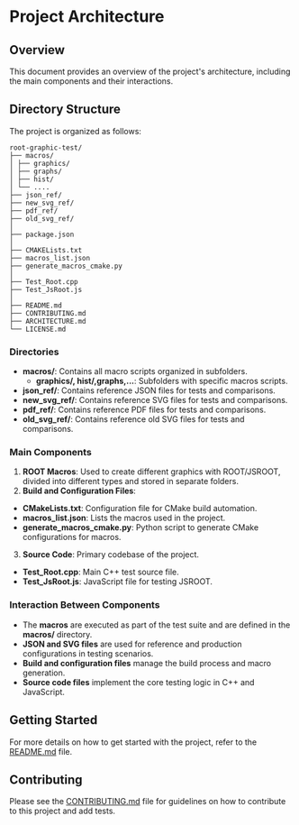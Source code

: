 # Project Architecture

## Overview

This document provides an overview of the project's architecture, including the main components and their interactions.

## Directory Structure

The project is organized as follows:

```plaintext
root-graphic-test/
├── macros/
│ ├── graphics/
│ ├── graphs/
│ ├── hist/
│ └── ....
├── json_ref/
├── new_svg_ref/
├── pdf_ref/
├── old_svg_ref/
│
├── package.json
│
├── CMAKELists.txt
├── macros_list.json
├── generate_macros_cmake.py
│
├── Test_Root.cpp
├── Test_JsRoot.js
│
├── README.md
├── CONTRIBUTING.md
├── ARCHITECTURE.md
└── LICENSE.md
```
### Directories

- **macros/**: Contains all macro scripts organized in subfolders.
  - **graphics/, hist/,graphs,...**: Subfolders with specific macros scripts.
- **json_ref/**: Contains reference JSON files for tests and comparisons.
- **new_svg_ref/**: Contains reference SVG files for tests and comparisons.
- **pdf_ref/**: Contains reference PDF files for tests and comparisons.
- **old_svg_ref/**: Contains reference old SVG files for tests and comparisons.

### Main Components

1. **ROOT Macros**: Used to create different graphics with ROOT/JSROOT, divided into different types and stored in separate folders.
2. **Build and Configuration Files**:
  - **CMakeLists.txt**: Configuration file for CMake build automation.
  - **macros_list.json**: Lists the macros used in the project.
  - **generate_macros_cmake.py**: Python script to generate CMake configurations for macros.
3. **Source Code**:  Primary codebase of the project.
  - **Test_Root.cpp**: Main C++ test source file.
  - **Test_JsRoot.js**: JavaScript file for testing JSROOT.

### Interaction Between Components

- The **macros** are executed as part of the test suite and are defined in the **macros/** directory.
- **JSON and SVG files** are used for reference and production configurations in testing scenarios.
- **Build and configuration files** manage the build process and macro generation.
- **Source code files** implement the core testing logic in C++ and JavaScript.

## Getting Started

For more details on how to get started with the project, refer to the [README.md](README.md) file.

## Contributing

Please see the [CONTRIBUTING.md](CONTRIBUTING.md) file for guidelines on how to contribute to this project and add tests.